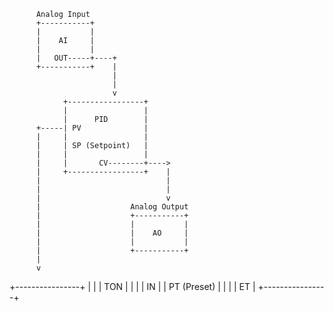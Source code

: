           Analog Input
          +-----------+
          |           |
          |    AI     |
          |           |
          |   OUT-----+----+
          +-----------+    |
                           |
                           | 
                           v
                +-----------------+
                |                 |
                |      PID        |
          +-----| PV              |
          |     |                 |
          |     | SP (Setpoint)   |
          |     |                 |
          |     |       CV--------+---->
          |     +-----------------+    |
          |                            |
          |                            |
          |                            v
          |                    Analog Output
          |                    +-----------+
          |                    |           |
          |                    |    AO     |
          |                    |           |
          |                    +-----------+
          |
          v
   +----------------+
   |                |
   |     TON        |
   |                |
   |  IN            |
   |  PT (Preset)   |
   |                |
   |      ET        |
   +----------------+
